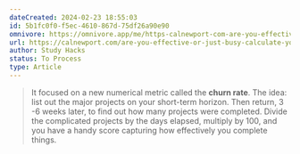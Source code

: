 ```yaml
---
dateCreated: 2024-02-23 18:55:03
id: 5b1fc0f0-f5ec-4610-867d-75df26a90e90
omnivore: https://omnivore.app/me/https-calnewport-com-are-you-effective-or-just-busy-calculate-yo-18dd8649a1a
url: https://calnewport.com/are-you-effective-or-just-busy-calculate-your-churn-rate-to-find-out/
author: Study Hacks
status: To Process
type: Article
---
```



> It focused on a new numerical metric called the **churn rate**. The idea: list out the major projects on your short-term horizon. Then return, 3 -6 weeks later, to find out how many projects were completed. Divide the complicated projects by the days elapsed, multiply by 100, and you have a handy score capturing how effectively you complete things. 


